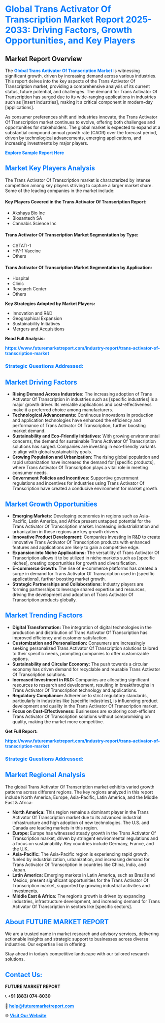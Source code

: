 <h1 style="color: #007BFF;">Global Trans Activator Of Transcription Market Report 2025-2033: Driving Factors, Growth Opportunities, and Key Players</h1>

<section id="overview">
<h2>Market Report Overview</h2>
<p>The <a href="https://www.futuremarketreport.com/industry-report/trans-activator-of-transcription-market" style="color: #007BFF; text-decoration: none;"><strong>Global Trans Activator Of Transcription Market</strong></a> is witnessing significant growth, driven by increasing demand across various industries. This report delves into the key aspects of the Trans Activator Of Transcription market, providing a comprehensive analysis of its current status, future potential, and challenges. The demand for Trans Activator Of Transcription has surged due to its wide-ranging applications in industries such as [insert industries], making it a critical component in modern-day [applications].</p>
<p>As consumer preferences shift and industries innovate, the Trans Activator Of Transcription market continues to evolve, offering both challenges and opportunities for stakeholders. The global market is expected to expand at a substantial compound annual growth rate (CAGR) over the forecast period, driven by technological advancements, emerging applications, and increasing investments by major players.</p>
</section>

<section id="overview">
<p><a href="https://www.futuremarketreport.com/request-sample/reportId=53905" style="color: #007BFF; text-decoration: none;"><strong>Explore Sample Report Here</strong></a></p>
</section>

<section id="key-players">
<h2 style="color: #007BFF;">Market Key Players Analysis</h2>
<p>The Trans Activator Of Transcription market is characterized by intense competition among key players striving to capture a larger market share. Some of the leading companies in the market include:</p>
<h4>Key Players Covered in the Trans Activator Of Transcription Report:</h4>
<ul><li>Akshaya Bio Inc</li><li>Biosantech SA</li><li>Cannabis Science Inc</li></ul>
<h4>Trans Activator Of Transcription Market Segmentation by Type:</h4>
<ul><li>CSTATI-1</li><li>HIV-1 Vaccine</li><li>Others</li></ul>

<h4>Trans Activator Of Transcription Market Segmentation by Application:</h4>
<ul><li>Hospital</li><li>Clinic</li><li>Research Center</li><li>Others</li></ul>
<p><strong>Key Strategies Adopted by Market Players:</strong></p>
<ul>
<li>Innovation and R&D</li>
<li>Geographical Expansion</li>
<li>Sustainability Initiatives</li>
<li>Mergers and Acquisitions</li>
</ul>
</section>

<section>
<p><strong>Read Full Analysis: </strong></p><a href="https://www.futuremarketreport.com/industry-report/trans-activator-of-transcription-market" style="color: #007BFF; text-decoration: none;"><strong>https://www.futuremarketreport.com/industry-report/trans-activator-of-transcription-market</strong></a>
<h3 style="color: #007BFF;">Strategic Questions Addressed:</h3>
</section>

<section id="driving-factors">
<h2 style="color: #007BFF;">Market Driving Factors</h2>
<ul>
<li><strong>Rising Demand Across Industries:</strong> The increasing adoption of Trans Activator Of Transcription in industries such as [specific industries] is a major growth driver. Its versatile applications and cost-effectiveness make it a preferred choice among manufacturers.</li>
<li><strong>Technological Advancements:</strong> Continuous innovations in production and application technologies have enhanced the efficiency and performance of Trans Activator Of Transcription, further boosting market demand.</li>
<li><strong>Sustainability and Eco-Friendly Initiatives:</strong> With growing environmental concerns, the demand for sustainable Trans Activator Of Transcription solutions has surged. Companies are investing in eco-friendly variants to align with global sustainability goals.</li>
<li><strong>Growing Population and Urbanization:</strong> The rising global population and rapid urbanization have increased the demand for [specific products], where Trans Activator Of Transcription plays a vital role in meeting consumer needs.</li>
<li><strong>Government Policies and Incentives:</strong> Supportive government regulations and incentives for industries using Trans Activator Of Transcription have created a conducive environment for market growth.</li>
</ul>
</section>

<section id="growth-opportunities">
<h2 style="color: #007BFF;">Market Growth Opportunities</h2>
<ul>
<li><strong>Emerging Markets:</strong> Developing economies in regions such as Asia-Pacific, Latin America, and Africa present untapped potential for the Trans Activator Of Transcription market. Increasing industrialization and urbanization in these regions are key growth drivers.</li>
<li><strong>Innovative Product Development:</strong> Companies investing in R&D to create innovative Trans Activator Of Transcription products with enhanced features and applications are likely to gain a competitive edge.</li>
<li><strong>Expansion into Niche Applications:</strong> The versatility of Trans Activator Of Transcription allows it to be utilized in niche markets such as [specific niches], creating opportunities for growth and diversification.</li>
<li><strong>E-commerce Growth:</strong> The rise of e-commerce platforms has created a surge in demand for Trans Activator Of Transcription used in [specific applications], further boosting market growth.</li>
<li><strong>Strategic Partnerships and Collaborations:</strong> Industry players are forming partnerships to leverage shared expertise and resources, driving the development and adoption of Trans Activator Of Transcription products globally.</li>
</ul>
</section>

<section id="trending-factors">
<h2 style="color: #007BFF;">Market Trending Factors</h2>
<ul>
<li><strong>Digital Transformation:</strong> The integration of digital technologies in the production and distribution of Trans Activator Of Transcription has improved efficiency and customer satisfaction.</li>
<li><strong>Customization and Personalization:</strong> Consumers are increasingly seeking personalized Trans Activator Of Transcription solutions tailored to their specific needs, prompting companies to offer customizable options.</li>
<li><strong>Sustainability and Circular Economy:</strong> The push towards a circular economy has driven demand for recyclable and reusable Trans Activator Of Transcription solutions.</li>
<li><strong>Increased Investment in R&D:</strong> Companies are allocating significant resources to research and development, resulting in breakthroughs in Trans Activator Of Transcription technology and applications.</li>
<li><strong>Regulatory Compliance:</strong> Adherence to strict regulatory standards, particularly in industries like [specific industries], is influencing product development and quality in the Trans Activator Of Transcription market.</li>
<li><strong>Focus on Cost-Effectiveness:</strong> Businesses are exploring cost-efficient Trans Activator Of Transcription solutions without compromising on quality, making the market more competitive.</li>
</ul>
</section>

<section>
<p><strong>Get Full Report: </strong></p><a href="https://www.futuremarketreport.com/industry-report/trans-activator-of-transcription-market" style="color: #007BFF; text-decoration: none;"><strong>https://www.futuremarketreport.com/industry-report/trans-activator-of-transcription-market</strong></a>
<h3 style="color: #007BFF;">Strategic Questions Addressed:</h3>
</section>


<section id="regional-analysis">
<h2 style="color: #007BFF;">Market Regional Analysis</h2>
<p>The global Trans Activator Of Transcription market exhibits varied growth patterns across different regions. The key regions analyzed in this report include North America, Europe, Asia-Pacific, Latin America, and the Middle East & Africa:</p>
<ul>
<li><strong>North America:</strong> This region remains a dominant player in the Trans Activator Of Transcription market due to its advanced industrial infrastructure and high adoption of new technologies. The U.S. and Canada are leading markets in this region.</li>
<li><strong>Europe:</strong> Europe has witnessed steady growth in the Trans Activator Of Transcription market, driven by stringent environmental regulations and a focus on sustainability. Key countries include Germany, France, and the U.K.</li>
<li><strong>Asia-Pacific:</strong> The Asia-Pacific region is experiencing rapid growth, fueled by industrialization, urbanization, and increasing demand for Trans Activator Of Transcription in countries like China, India, and Japan.</li>
<li><strong>Latin America:</strong> Emerging markets in Latin America, such as Brazil and Mexico, present significant opportunities for the Trans Activator Of Transcription market, supported by growing industrial activities and investments.</li>
<li><strong>Middle East & Africa:</strong> The region’s growth is driven by expanding industries, infrastructure development, and increasing demand for Trans Activator Of Transcription in sectors like [specific sectors].</li>
</ul>
</section>

<footer>
<h2 style="color: #007BFF;">About FUTURE MARKET REPORT</h2>
<p>We are a trusted name in market research and advisory services, delivering actionable insights and strategic support to businesses across diverse industries. Our expertise lies in offering:</p>

<p>Stay ahead in today’s competitive landscape with our tailored research solutions.</p>

<h2 style="color: #007BFF;">Contact Us:</h2>
<p><strong>FUTURE MARKET REPORT</strong></p>
<p>📞 <strong>+91 (883) 074-8030</strong></p>
<p>📧 <strong><a href="mailto:help@futuremarketreport.com" style="color: #007BFF;">help@futuremarketreport.com</a></strong></p>
<p>🌐 <strong><a href="https://www.futuremarketreport.com/" style="color: #007BFF;">Visit Our Website</a></strong></p>
</footer>